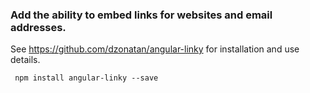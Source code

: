 ###  Add the ability to embed links for websites and email addresses.

See https://github.com/dzonatan/angular-linky for installation and use details.

```
 npm install angular-linky --save
```